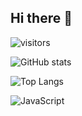 ## Hi there 👋

<!--
**youtonghy/youtonghy** is a ✨ _special_ ✨ repository because its `README.md` (this file) appears on your GitHub profile.

Here are some ideas to get you started:

- 🔭 I’m currently working on ...
- 🌱 I’m currently learning ...
- 👯 I’m looking to collaborate on ...
- 🤔 I’m looking for help with ...
- 💬 Ask me about ...
- 📫 How to reach me: ...
- 😄 Pronouns: ...
- ⚡ Fun fact: ...
-->

![visitors](https://visitor-badge.glitch.me/badge?page_id=yourname&left_color=green&right_color=red)

![GitHub stats](https://github-readme-stats.vercel.app/api?username=yourname&show_icons=true&theme=tokyonight)

![Top Langs](https://github-readme-stats.vercel.app/api/top-langs/?username=yourname&layout=compact&theme=tokyonight)

![JavaScript](https://img.shields.io/badge/JavaScript-000000?logo=JavaScript&logoColor=FFCA28)
